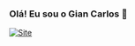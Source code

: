 ### Olá! Eu sou o Gian Carlos 👋
[![Site](https://img.shields.io/website?label=Sociedadenerd.com.br&style=for-the-badge&url=http://www.sociedadenerd.com.br/)](https://www.sociedadenerd.com.br/)
